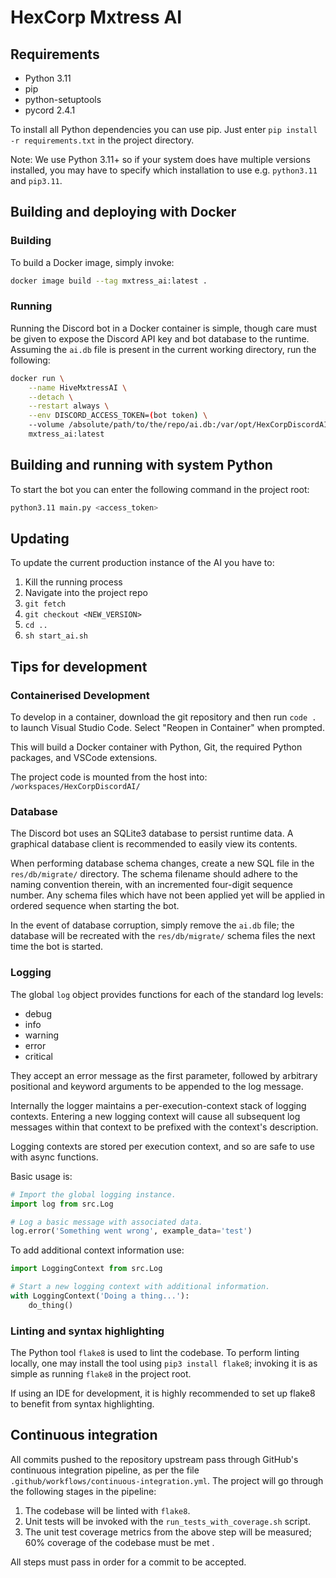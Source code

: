 # HexCorp Mxtress AI

## Requirements

- Python 3.11
- pip
- python-setuptools
- pycord 2.4.1

To install all Python dependencies you can use pip. Just enter
`pip install -r requirements.txt` in the project directory.

Note: We use Python 3.11+ so if your system does have multiple versions
installed, you may have to specify which installation to use e.g.
`python3.11` and `pip3.11`.

## Building and deploying with Docker

### Building

To build a Docker image, simply invoke:

``` bash
docker image build --tag mxtress_ai:latest .
```

### Running

Running the Discord bot in a Docker container is simple, though care must be
given to expose the Discord API key and bot database to the runtime.  Assuming
the `ai.db` file is present in the current working directory, run the following:

``` bash
docker run \
    --name HiveMxtressAI \
    --detach \
    --restart always \
    --env DISCORD_ACCESS_TOKEN=(bot token) \
    --volume /absolute/path/to/the/repo/ai.db:/var/opt/HexCorpDiscordAI/ai.db \
    mxtress_ai:latest
```

## Building and running with system Python

To start the bot you can enter the following command in the project root:

```bash
python3.11 main.py <access_token>
```

## Updating

To update the current production instance of the AI you have to:

1. Kill the running process
2. Navigate into the project repo
3. `git fetch`
4. `git checkout <NEW_VERSION>`
5. `cd ..`
6. `sh start_ai.sh`

## Tips for development

### Containerised Development

To develop in a container, download the git repository and then run `code .`
to launch Visual Studio Code.  Select "Reopen in Container" when prompted.

This will build a Docker container with Python, Git, the required Python
packages, and VSCode extensions.

The project code is mounted from the host into: `/workspaces/HexCorpDiscordAI/`

### Database

The Discord bot uses an SQLite3 database to persist runtime data.  A graphical
database client is recommended to easily view its contents.

When performing database schema changes, create a new SQL file in the
`res/db/migrate/` directory.  The schema filename should adhere to the naming
convention therein, with an incremented four-digit sequence number.  Any schema
files which have not been applied yet will be applied in ordered sequence when
starting the bot.

In the event of database corruption, simply remove the `ai.db` file; the
database will be recreated with the `res/db/migrate/` schema files the next time
the bot is started.

### Logging

The global `log` object provides functions for each of the standard log levels:

- debug
- info
- warning
- error
- critical

They accept an error message as the first parameter, followed by arbitrary positional and keyword arguments to be
appended to the log message.

Internally the logger maintains a per-execution-context stack of logging contexts.  Entering a new logging context
will cause all subsequent log messages within that context to be prefixed with the context's description.

Logging contexts are stored per execution context, and so are safe to use with async functions.

Basic usage is:

```py
# Import the global logging instance.
import log from src.Log

# Log a basic message with associated data.
log.error('Something went wrong', example_data='test')
```

To add additional context information use:

```py
import LoggingContext from src.Log

# Start a new logging context with additional information.
with LoggingContext('Doing a thing...'):
    do_thing()
```

### Linting and syntax highlighting

The Python tool `flake8` is used to lint the codebase.  To perform linting
locally, one may install the tool using `pip3 install flake8`; invoking it is
as simple as running `flake8` in the project root.

If using an IDE for development, it is highly recommended to set up flake8 to
benefit from syntax highlighting.

## Continuous integration

All commits pushed to the repository upstream pass through GitHub's continuous
integration pipeline, as per the file `.github/workflows/continuous-integration.yml`.
The project will go through the following stages in the pipeline:

1. The codebase will be linted with `flake8`.
2. Unit tests will be invoked with the `run_tests_with_coverage.sh` script.
3. The unit test coverage metrics from the above step will be measured; 60%
   coverage of the codebase must be met .

All steps must pass in order for a commit to be accepted.
